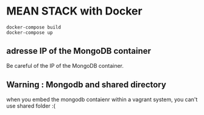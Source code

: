 # MEAN STACK with Docker

```
docker-compose build
docker-compose up
```

## adresse IP of the MongoDB container

Be careful of the IP of the MongoDB container.


## Warning : Mongodb and shared directory
when you embed the mongodb contaienr within a vagrant system, you can't use shared folder :(
